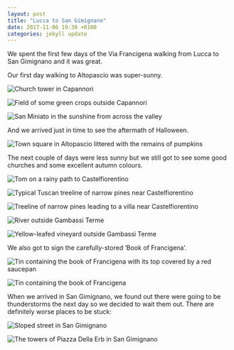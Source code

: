```yaml
---
layout: post
title: "Lucca to San Gimignano"
date: 2017-11-06 19:30 +0100
categories: jekyll update
---
```


We spent the first few days of the Via Francigena walking from Lucca to San Gimignano and it was great. 

Our first day walking to Altopascio was super-sunny.

![Church tower in Capannori](https://github.com/tombye/trexit/raw/gh-pages/assets/images/church-in-capannori.jpg)

![Field of some green crops outside Capannori](https://github.com/tombye/trexit/raw/gh-pages/assets/images/field-outside-capannori.jpg)

![San Miniato in the sunshine from across the valley](https://github.com/tombye/trexit/raw/gh-pages/assets/images/san-miniato.jpg)

And we arrived just in time to see the aftermath of Halloween.

![Town square in Altopascio littered with the remains of pumpkins](https://github.com/tombye/trexit/raw/gh-pages/assets/images/altopascio-halloween-aftermath.jpg)

The next couple of days were less sunny but we still got to see some good churches and some excellent autumn colours.

![Tom on a rainy path to Castelfiorentino](https://github.com/tombye/trexit/raw/gh-pages/assets/images/tom-on-path-to-castelfiorentino.jpg)

![Typical Tuscan treeline of narrow pines near Castelfiorentino](https://github.com/tombye/trexit/raw/gh-pages/assets/images/treeline-near-castelfiorentino.jpg)

![Treeline of narrow pines leading to a villa near Castelfiorentino](https://github.com/tombye/trexit/raw/gh-pages/assets/images/treeline-near-san-gimignano.jpg)

![River outside Gambassi Terme](https://github.com/tombye/trexit/raw/gh-pages/assets/images/river-outside-gambassi-terme.jpg)

![Yellow-leafed vineyard outside Gambassi Terme](https://github.com/tombye/trexit/raw/gh-pages/assets/images/vineyard-outside-gambassi-terme.jpg)

We also got to sign the carefully-stored ‘Book of Francigena’. 

![Tin containing the book of Francigena with its top covered by a red saucepan](https://github.com/tombye/trexit/raw/gh-pages/assets/images/book-of-francigena-hidden-by-saucepan.jpg)

![Tin containing the book of Francigena](https://github.com/tombye/trexit/raw/gh-pages/assets/images/book-of-francigena-revealed.jpg)

When we arrived in San Gimignano, we found out there were going to be thunderstorms the next day so we decided to wait them out. There are definitely worse places to be stuck:

![Sloped street in San Gimignano](https://github.com/tombye/trexit/raw/gh-pages/assets/images/slopey-street-in-san-gimignano.jpg)

![The towers of Piazza Della Erb in San Gimignano](https://github.com/tombye/trexit/raw/gh-pages/assets/images/piazza-della-erb-towers.jpg)

